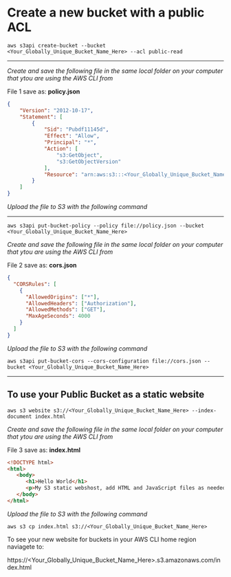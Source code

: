 # Create a new bucket with a public ACL

```
aws s3api create-bucket --bucket <Your_Globally_Unique_Bucket_Name_Here> --acl public-read
```
---

_Create and save the following file in the same local folder on your computer that ytou are using the AWS CLI from_

File 1 save as: **policy.json**

```json
{
    "Version": "2012-10-17",
    "Statement": [
        {
            "Sid": "Pubdf11145d",
            "Effect": "Allow",
            "Principal": "*",
            "Action": [
                "s3:GetObject",
                "s3:GetObjectVersion"
            ],
            "Resource": "arn:aws:s3:::<Your_Globally_Unique_Bucket_Name_Here>/*"
        }
    ]
}
```

_Upload the file to S3 with the following command_

---

```
aws s3api put-bucket-policy --policy file://policy.json --bucket <Your_Globally_Unique_Bucket_Name_Here>
```

_Create and save the following file in the same local folder on your computer that ytou are using the AWS CLI from_

File 2 save as: **cors.json**

```json
{
  "CORSRules": [
    {
      "AllowedOrigins": ["*"],
      "AllowedHeaders": ["Authorization"],
      "AllowedMethods": ["GET"],
      "MaxAgeSeconds": 4000
    }
  ]
}
```

_Upload the file to S3 with the following command_

```
aws s3api put-bucket-cors --cors-configuration file://cors.json --bucket <Your_Globally_Unique_Bucket_Name_Here> 
```
---

## To use your Public Bucket as a static website


```
aws s3 website s3://<Your_Globally_Unique_Bucket_Name_Here> --index-document index.html
```

_Create and save the following file in the same local folder on your computer that ytou are using the AWS CLI from_

File 3 save as: **index.html**

```html
<!DOCTYPE html>
<html>
   <body>
      <h1>Hello World</h1>
      <p>My S3 static webshost, add HTML and JavaScript files as needed</p>
   </body>
</html>
```

_Upload the file to S3 with the following command_

```
aws s3 cp index.html s3://<Your_Globally_Unique_Bucket_Name_Here>
```

To see your new website for buckets in your AWS CLI home region naviagete to:

https://<Your_Globally_Unique_Bucket_Name_Here>.s3.amazonaws.com/index.html



